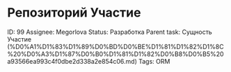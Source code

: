 # Репозиторий Участие

ID: 99
Assignee: Megorlova
Status: Разработка
Parent task: Сущность Участие (%D0%A1%D1%83%D1%89%D0%BD%D0%BE%D1%81%D1%82%D1%8C%20%D0%A3%D1%87%D0%B0%D1%81%D1%82%D0%B8%D0%B5%20a93566ea993c4f0dbe2d338a2e854c06.md)
Tags: ORM